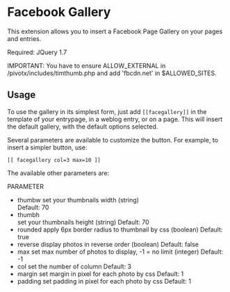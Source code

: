 Facebook Gallery
======================

This extension allows you to insert a Facebook Page Gallery on your pages and
entries. 

Required: JQuery 1.7

IMPORTANT: You have to ensure ALLOW_EXTERNAL in /pivotx/includes/timthumb.php and
           add 'fbcdn.net' in $ALLOWED_SITES.

Usage
-----

To use the gallery in its simplest form, just add `[[facegallery]]` in the
template of your entrypage, in a weblog entry, or on a page. This will insert
the default gallery, with the default options selected.

Several parameters are available to customize the button. For example, to insert
a simpler button, use:

    [[ facegallery col=3 max=10 ]]

The available other parameters are:

PARAMETER
- thumbw
        set your thumbnails width (string)                      
        Default: 70
- thumbh  
        set your thumbnails height (string)
        Default: 70
- rounded
        apply 6px border radius to thumbnail by css (boolean)
        Default: true
- reverse
        display photos in reverse order (boolean)
        Default: false
- max
        set max number of photos to display, -1 = no limit (integer)
        Default: -1
- col
        set the number of column
        Default: 3
- margin
        set margin in pixel for each photo by css
        Default: 1
- padding
        set padding in pixel for each photo by css
        Default: 1


